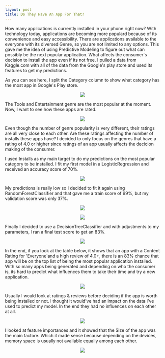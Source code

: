 ```yaml
---
layout: post
title: Do They Have An App For That?
---
```


How many applications is currently installed in your phone right now? With technology today, applications are becoming more populard because
of its convenience and easy accessibility. There are applications available to the everyone with its diversed Genre, so you are not limited 
to any options. This gave me the idea of using Predictive Modeling to figure out what can possibly be the next popular application. What
affects the consumer's decision to install the app even if its not free. I pulled a data from Kaggle.com with all of the data from the 
Google's play store and used its features to get my predictions. 

As you can see here, I split the Category column to show what category has the most app in Google's Play store.

<p align="center">
  <img src="https://raw.githubusercontent.com/hyamynl619/hyamynl619.github.io/master/img/genre1.png">
</p>

The Tools and Entertainment genre are the most popular at the moment. Now, I want to see how these
apps are rated. 

<p align="center">
 <img src="https://raw.githubusercontent.com/hyamynl619/hyamynl619.github.io/master/img/genre2.png">
</p>

Even though the number of genre popularity is very different, their ratings are all very close to each other. Are these ratings affecting 
the number of installs these apps have? I decided to only focus on the genres that have a rating of 4.0 or higher since ratings of an app usually affects the decicion making of the consumer. 

I used Installs as my main target to do my predictions on the most popular category to be installed.
I fit my first model in a LogisticRegression and received an accuracy score of 70%. 

<p align="center">
 <img src="https://raw.githubusercontent.com/hyamynl619/hyamynl619.github.io/master/img/model%202.png">
</p>

My predictions is really low so I decided to fit it again using RandomForestClassifier and that gave me a train score of 99%, but my
validation score was only 37%.

<p align="center">
<img src="https://raw.githubusercontent.com/hyamynl619/hyamynl619.github.io/master/img/randomscore.png">
</p>

<p align="center">
<img src="https://raw.githubusercontent.com/hyamynl619/hyamynl619.github.io/master/img/valscore2.png">
</p>

Finally I decided to use a DecisionTreeClassifier and with adjustments to my parameters, I ran a final test score to get an 83%.

<p align="center">
<img src="https://raw.githubusercontent.com/hyamynl619/hyamynl619.github.io/master/img/finalscore.png">
</p>

In the end, if you look at the table below, it shows that an app with a Content Rating for 'Everyone'and a high review of 4.0+, there is an 83% chance that app will be on the top list of being the most popular application installed. With so many apps being generated and 
depending on who the consumer is, its hard to predict what influences them to take their time and try a new application. 

<p align="center">
<img src="https://raw.githubusercontent.com/hyamynl619/hyamynl619.github.io/master/img/predictiontable.png">
</p>

Usually I would look at ratings & reviews before deciding if the app is worth being installed or not. I thought it would've had an impact on the data I've used to predict my model. In the end they had no influences on each other at all. 


<p align="center">
<img src="https://raw.githubusercontent.com/hyamynl619/hyamynl619.github.io/master/img/InR.png">
</p>

I looked at feature importances and it showed that the Size of the app was the main factore. Which it made sense because depending on the devices, memory space is usually not available equally among each other. 






<p align="center">
<img src="https://raw.githubusercontent.com/hyamynl619/hyamynl619.github.io/master/img/123.jpg">
</p>
